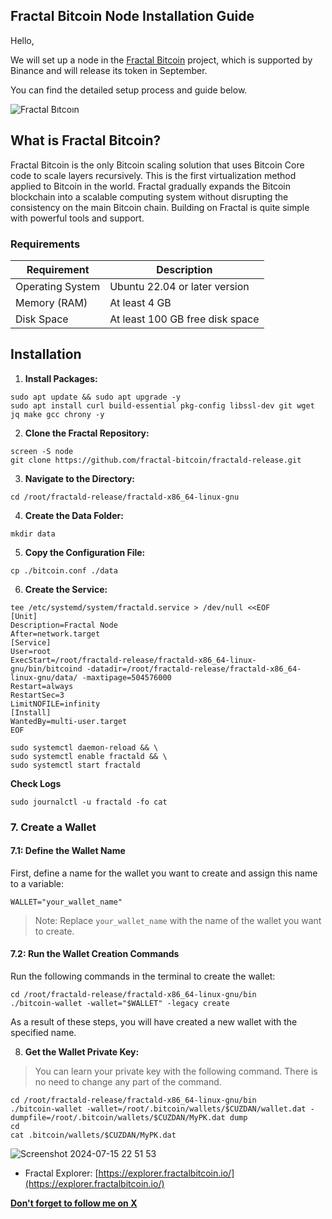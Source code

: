 ## Fractal Bitcoin Node Installation Guide

Hello,

We will set up a node in the [Fractal Bitcoin](https://www.fractalbitcoin.io/) project, which is supported by Binance and will release its token in September.

You can find the detailed setup process and guide below.

![Fractal Bıtcoın](https://github.com/user-attachments/assets/6c14f2c8-2abb-49e8-888c-b329a73e3c84)

## What is Fractal Bitcoin?

Fractal Bitcoin is the only Bitcoin scaling solution that uses Bitcoin Core code to scale layers recursively. This is the first virtualization method applied to Bitcoin in the world. Fractal gradually expands the Bitcoin blockchain into a scalable computing system without disrupting the consistency on the main Bitcoin chain. Building on Fractal is quite simple with powerful tools and support.

### Requirements

| Requirement                   | Description                            |
|------------------------------|-------------------------------------|
| Operating System              | Ubuntu 22.04 or later version        |
| Memory (RAM)                 | At least 4 GB                          |
| Disk Space                   | At least 100 GB free disk space        |

## Installation 

1. **Install Packages:**

```shell
sudo apt update && sudo apt upgrade -y
sudo apt install curl build-essential pkg-config libssl-dev git wget jq make gcc chrony -y
```

2. **Clone the Fractal Repository:**

```shell
screen -S node
git clone https://github.com/fractal-bitcoin/fractald-release.git
```

3. **Navigate to the Directory:**

```shell
cd /root/fractald-release/fractald-x86_64-linux-gnu
```

4. **Create the Data Folder:**

```shell
mkdir data
```

5. **Copy the Configuration File:**

```shell
cp ./bitcoin.conf ./data
```

6. **Create the Service:**

```shell
tee /etc/systemd/system/fractald.service > /dev/null <<EOF
[Unit]
Description=Fractal Node
After=network.target
[Service]
User=root
ExecStart=/root/fractald-release/fractald-x86_64-linux-gnu/bin/bitcoind -datadir=/root/fractald-release/fractald-x86_64-linux-gnu/data/ -maxtipage=504576000
Restart=always
RestartSec=3
LimitNOFILE=infinity
[Install]
WantedBy=multi-user.target
EOF
```

```shell
sudo systemctl daemon-reload && \
sudo systemctl enable fractald && \
sudo systemctl start fractald
```

**Check Logs**
```shell
sudo journalctl -u fractald -fo cat
```

### 7. Create a Wallet

#### 7.1: Define the Wallet Name

First, define a name for the wallet you want to create and assign this name to a variable:

```shell
WALLET="your_wallet_name"
```
> Note: Replace `your_wallet_name` with the name of the wallet you want to create.

#### 7.2: Run the Wallet Creation Commands

Run the following commands in the terminal to create the wallet:

```shell
cd /root/fractald-release/fractald-x86_64-linux-gnu/bin
./bitcoin-wallet -wallet="$WALLET" -legacy create
```
As a result of these steps, you will have created a new wallet with the specified name.

8. **Get the Wallet Private Key:**
> You can learn your private key with the following command. There is no need to change any part of the command.
```shell
cd /root/fractald-release/fractald-x86_64-linux-gnu/bin
./bitcoin-wallet -wallet=/root/.bitcoin/wallets/$CUZDAN/wallet.dat -dumpfile=/root/.bitcoin/wallets/$CUZDAN/MyPK.dat dump
cd
cat .bitcoin/wallets/$CUZDAN/MyPK.dat
```

![Screenshot 2024-07-15 22 51 53](https://github.com/user-attachments/assets/e3abaf80-6ee2-4ae5-8fc4-dd6debe75819)

* Fractal Explorer: [https://explorer.fractalbitcoin.io/](https://explorer.fractalbitcoin.io/)

**[Don't forget to follow me on X](https://x.com/brsbtc)**
